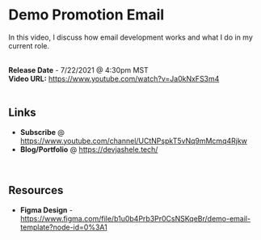 # Demo Promotion Email

In this video, I discuss how email development works and what I do in my current role.  
<br />

**Release Date** - 7/22/2021 @ 4:30pm MST
<br />
**Video URL:** https://www.youtube.com/watch?v=Ja0kNxFS3m4
<br />
<br />


## Links
- **Subscribe** @ https://www.youtube.com/channel/UCtNPspkT5vNq9mMcmq4Rjkw
- **Blog/Portfolio** @ https://devjashele.tech/
<br />


## Resources
- **Figma Design** - https://www.figma.com/file/b1u0b4Prb3Pr0CsNSKqeBr/demo-email-template?node-id=0%3A1

